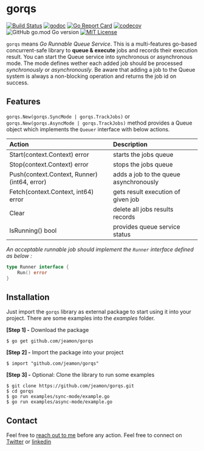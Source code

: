 # gorqs

[![Build Status](https://github.com/jeamon/gorqs/actions/workflows/tests.yml/badge.svg?branch=main)](https://github.com/jeamon/gorqs/actions)
[![godoc](https://godoc.org/github.com/jeamon/gorqs?status.svg)](https://godoc.org/github.com/jeamon/gorqs)
[![Go Report Card](https://goreportcard.com/badge/github.com/jeamon/gorqs)](https://goreportcard.com/report/github.com/jeamon/gorqs)
[![codecov](https://codecov.io/gh/jeamon/gorqs/graph/badge.svg?token=AKQ6PV9N90)](https://codecov.io/gh/jeamon/gorqs)
![GitHub go.mod Go version](https://img.shields.io/github/go-mod/go-version/jeamon/gorqs)
[![MIT License](https://img.shields.io/github/license/jeamon/gorqs)](https://github.com/jeamon/gorqs/blob/main/LICENSE)

`gorqs` means *Go Runnable Queue Service*. This is a multi-features go-based concurrent-safe library to **queue & execute** jobs and records their execution result. You can start the Queue service into synchronous or asynchronous mode.
The mode defines wether each added job should be processed *synchronously* or *asynchronously*. Be aware that adding a job to the Queue system is always a non-blocking operation and returns the job id on success. 

## Features

`gorqs.New(gorqs.SyncMode | gorqs.TrackJobs)` or `gorqs.New(gorqs.AsyncMode | gorqs.TrackJobs)` method provides a Queue object which implements the `Queuer` interface with below actions.

| Action | Description |
|:------ | :-------------------------------------- |
| Start(context.Context) error | starts the jobs queue |
| Stop(context.Context) error | stops the jobs queue |
| Push(context.Context, Runner) (int64, error) | adds a job to the queue asynchronously |
| Fetch(context.Context, int64) error | gets result execution of given job |
| Clear | delete all jobs results records |
| IsRunning() bool | provides queue service status |

*An acceptable runnable job should implement the `Runner` interface defined as below :*

```go
type Runner interface {
	Run() error
}
```

## Installation

Just import the `gorqs` library as external package to start using it into your project. There are some examples into the *examples* folder. 

**[Step 1] -** Download the package

```shell
$ go get github.com/jeamon/gorqs
```


**[Step 2] -** Import the package into your project

```shell
$ import "github.com/jeamon/gorqs"
```


**[Step 3] -** Optional: Clone the library to run some examples

```shell
$ git clone https://github.com/jeamon/gorqs.git
$ cd gorqs
$ go run examples/sync-mode/example.go
$ go run examples/async-mode/example.go
```

## Contact

Feel free to [reach out to me](https://blog.cloudmentor-scale.com/contact) before any action. Feel free to connect on [Twitter](https://twitter.com/jerome_amon) or [linkedin](https://www.linkedin.com/in/jeromeamon/)
